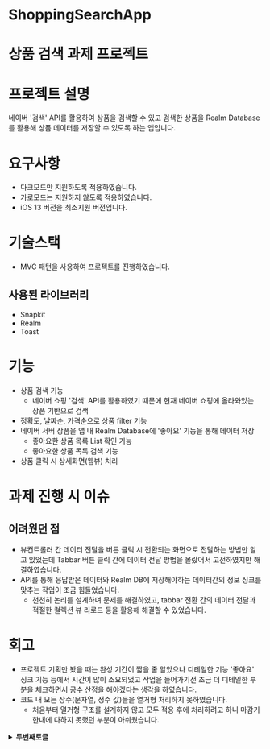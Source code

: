 # ShoppingSearchApp

# 상품 검색 과제 프로젝트

# 프로젝트 설명
네이버 '검색' API를 활용하여 상품을 검색할 수 있고 검색한 상품을 Realm Database를 활용해 상품 데이터를 저장할 수 있도록 하는 앱입니다.

# 요구사항
- 다크모드만 지원하도록 적용하였습니다.
- 가로모드는 지원하지 않도록 적용하였습니다.
- iOS 13 버전을 최소지원 버전입니다.

# 기술스택
- MVC 패턴을 사용하여 프로젝트를 진행하였습니다.
## 사용된 라이브러리
- Snapkit
- Realm
- Toast

# 기능
- 상품 검색 기능
  - 네이버 쇼핑 '검색' API를 활용하였기 때문에 현재 네이버 쇼핑에 올라와있는 상품 기반으로 검색
- 정확도, 날짜순, 가격순으로 상품 filter 기능
- 네이버 서버 상품을 앱 내 Realm Database에 '좋아요' 기능을 통해 데이터 저장
  - 좋아요한 상품 목록 List 확인 기능
  - 좋아요한 상품 목록 검색 기능
- 상품 클릭 시 상세화면(웹뷰) 처리

# 과제 진행 시 이슈
## 어려웠던 점
- 뷰컨트롤러 간 데이터 전달을 버튼 클릭 시 전환되는 화면으로 전달하는 방법만 알고 있었는데 Tabbar 버튼 클릭 간에 데이터 전달 방법을 몰랐어서 고전하였지만 해결하였습니다.
- API를 통해 응답받은 데이터와 Realm DB에 저장해야하는 데이터간의 정보 싱크를 맞추는 작업이 조금 힘들었습니다.
  - 천천히 논리를 설계하며 문제를 해결하였고, tabbar 전환 간의 데이터 전달과 적절한 컬렉션 뷰 리로드 등을 활용해 해결할 수 있었습니다.

# 회고
- 프로젝트 기획만 봤을 때는 완성 기간이 짧을 줄 알았으나 디테일한 기능 '좋아요' 싱크 기능 등에서 시간이 많이 소요되었고 작업을 들어가기전 조금 더 디테일한 부분을 체크하면서 공수 산정을 해야겠다는 생각을 하였습니다.
- 코드 내 모든 상수(문자열, 정수 값)들을 열거형 처리하지 못하였습니다.
  - 처음부터 열거형 구조를 설계하지 않고 모두 적용 후에 처리하려고 하니 마감기한내에 다하지 못했던 부분이 아쉬웠습니다.

<details>
  <summary><b>두번째토글</b></summary>
```
override func viewWillAppear(_ animated: Bool) {
	super.viewWillAppear(animated)
	updateProductLikeData()
}

private func updateProductLikeData() {
	let productList = productTableRepository.fetch()
	for (index, item) in itemList.enumerated() {
		itemList[index].isLike = false
		for product in productList {
			if item.productId == product.productId {
				itemList[index].isLike = true
			}
		}
	}
	collectionView.reloadData()
}
```
</details>


